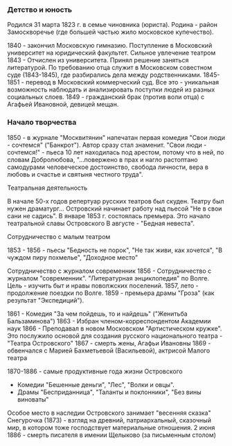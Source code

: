 
### Детство и юность

Родился 31 марта 1823 г. в семье чиновника (юриста). Родина - район Замоскворечье (где большей частью жило московское купечество). 

1840 - закончил Московскую гимназию. Поступление в Московский университет  на юридический факультет. Сильное увлечение театром
1843 - Отчислен из университета. Принял решение заняться литературой.
По требованию отца служит в Московском совестном суде (1843-1845), где разбирались дела между родственниками.
1845-1851 - перевод в Московский коммерческий суд. Все это - уникальная возможность наблюдать и анализировать поступки людей из разных социальных слоев.
1849 - гражданский брак (против воли отца) с Агафьей Ивановной, девицей мещан.

### Начало творчества

1850 - в журнале "Москвитянин" напечатан первая комедия "Свои люди - сочтемся" ("Банкрот"). Автор сразу стал знаменит. 
"Свои люди - сочтемся!" - пьеса 10 лет находилась под арестом, потому что в ней, по словам Добролюбова, "...повержено в прах и нагло растоптано самодурами человеческое достоинство, свобода личности, вера в любовь и счастье и святыня честного труда".

Театральная деятельность

 В начале 50-х годов репертуар русских театров был скуден. Театру был нужен драматург... Островский начинает работу над пьесой "Не в свои сани не садись".
 В январе 1853 г. состоялась премьера. Это начало театральной славы Островского
 В августе - "Бедная невеста".

Сотрудничество с малым театром 

 1853 - 1856 - пьесы "Бедность не порок", "Не так живи, как хочется", "В чуждом пиру похмелье", "Доходное место"

Сотрудничество с журналом современник
 1856 - Сотрудничество с журналом "современник". "Литературная энциклопедия" по Волге. Цель - изучить быт и нравы поволжских поселений.
 1857, лето - продолжение поездки по Волге.
 1859 - премьера драмы "Гроза" (как результат "Экспедиций").

1861 - Комедия "За чем пойдешь, то и найдешь" ("Женитьба Бальзаминова")
1863 - Избран членом-корреспондентом Академии наук
1866 - Преподавал в новом Московском "Артистическом кружке". Это послужило основой для создания русского национального театра - "Театра Островского"
1867 - смерть жены, Агафьи Ивановны
1869 - обвенчался с Марией Бахметьевой (Васильевой), актрисой Малого театра

1870-1886 - самые продуктивные года жизни Островского 
- Комедии "Бешенные деньги", "Лес", "Волки и овцы".
- Драмы "Бесприданница", "Таланты и поклонники", "Без вины виноваты"

Особое место в наследии Островского занимает "весенняя сказка"
Снегурочка (1873) - взгляд на древний, патриархальный, сказочный мир, в котором тоже господствует материальные отношения.
2 июня 1886 - смерть писателя в имении Щелыково (за письменным столом)